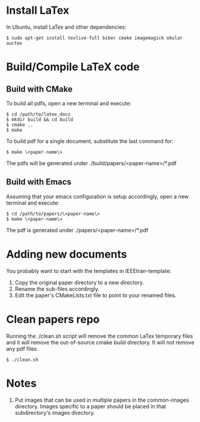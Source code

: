 # Install LaTex

In Ubuntu, install LaTex and other dependencies:

    $ sudo apt-get install texlive-full biber cmake imagemagick okular auctex

# Build/Compile LaTeX code

## Build with CMake

To build all pdfs, open a new terminal and execute:

	$ cd /path/to/latex_docs
	$ mkdir build && cd build
	$ cmake ..
	$ make

To build pdf for a single document, substitute the last command for:

	$ make \<paper-name\>

The pdfs will be generated under ./build/papers/\<paper-name\>/*.pdf

## Build with Emacs

Assuming that your emacs configuration is setup accordingly, open a new terminal
and execute:

	$ cd /path/to/papers/\<paper-name\>
	$ make \<paper-name\>

The pdf is generated under ./papers/\<paper-name\>/*.pdf

# Adding new documents

You probably want to start with the templates in IEEEtran-template:

1. Copy the original paper directory to a new directory.
2. Rename the sub-files accordingly.
3. Edit the paper's CMakeLists.txt file to point to your renamed files.

# Clean papers repo

Running the ./clean.sh script will remove the common LaTex temporary files and
it will remove the out-of-source cmake build directory. It will not remove any
pdf files.

	$ ./clean.sh

# Notes

1. Put images that can be used in multiple papers in the common-images
   directory. Images specific to a paper should be placed in that
   subdirectory's images directory.
